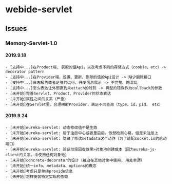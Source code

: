 # webide-servlet

## Issues

### Memory-Servlet-1.0

#### 2019.9.18

    - [支持中...]在Product端, 获取的值Api，以及考虑不同的存储方式（cookie，etc）-> decorator pattern
    - [支持中...]在Provider端，设置、更新、删除的值的Api设计 -> 缺少删除接口
    - [支持中...]日志报告或者足够的运行、开发信息展示 -> 不完整、略混乱
    - [支持中...]怎么表达让外部直到未attach的时刻 -> 典型的错误作为callback的参数
    - [未开始]完善Servlet、Product、Provider的状态表达
    - [未开始]属性之间的关系（严重）
    - [未开始]在Servlet里，合理映射Provider，满足不同查询（type，id，pid， etc）

#### 2019.9.24
    
    - [未开始]eureka-servlet: 动态修改值不是生效
    - [未开始]eureka-servlet: 后于注册中心或者重启后，依然检测心跳，但是未注册上
    - [未开始]eureka-servlet: 隐藏了修改metadata这个动作（为了适配socket.io的启动端口）
    - [未开始]eureka-servlet: 验证垃圾回收效果>对象池创建成本（因为eureka-js-client的关系，未使用任何对象池）
    - [未开始]concrete-decorator的设计（被迫在其他对象中使用; 用处单调）
    - [未开始]统一info、metadata、options的概念
    - [未开始]考虑只是单纯provide信息
    - [未开始]怎样安装特定实现的依赖